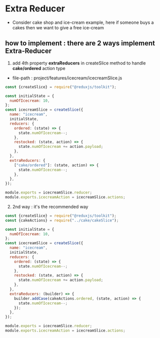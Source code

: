 # Extra Reducer

- Consider cake shop and ice-cream example, here if someone buys a cakes then we want to give a free ice-cream

## how to implement : there are 2 ways implement Extra-Reducer

1. add 4th property **extraReducers** in createSlice method to handle **cake/ordered** action type

- file-path : project/features/icecream/icecreamSlice.js

```js
const {createSlice} = require("@reduxjs/toolkit");

const initialState = {
  numOfIcecream: 10,
};
const icecreamSlice = createSlice({
  name: "icecream",
  initialState,
  reducers: {
    ordered: (state) => {
      state.numOfIcecream--;
    },
    restocked: (state, action) => {
      state.numOfIcecream += action.payload;
    },
  },
  extraReducers: {
    ["cake/ordered"]: (state, action) => {
      state.numOfIcecream--;
    },
  },
});

module.exports = icecreamSlice.reducer;
module.exports.icecreamAction = icecreamSlice.actions;
```

2. 2nd way : it's the recommended way

```js
const {createSlice} = require("@reduxjs/toolkit");
const {cakeActions} = require("../cake/cakeSlice");

const initialState = {
  numOfIcecream: 10,
};
const icecreamSlice = createSlice({
  name: "icecream",
  initialState,
  reducers: {
    ordered: (state) => {
      state.numOfIcecream--;
    },
    restocked: (state, action) => {
      state.numOfIcecream += action.payload;
    },
  },
  extraReducers: (builder) => {
    builder.addCase(cakeActions.ordered, (state, action) => {
      state.numOfIcecream--;
    });
  },
});

module.exports = icecreamSlice.reducer;
module.exports.icecreamAction = icecreamSlice.actions;
```
